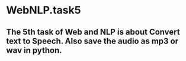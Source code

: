 # WebNLP.task5

## The 5th task of Web and NLP is about Convert text to Speech. Also save the audio as mp3 or wav in python.
